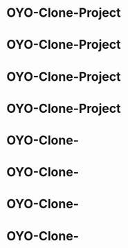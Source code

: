 # OYO-Clone-Project
# OYO-Clone-Project
# OYO-Clone-Project
# OYO-Clone-Project
# OYO-Clone-
# OYO-Clone-
# OYO-Clone-
# OYO-Clone-
